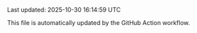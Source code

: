 Last updated: 2025-10-30 16:14:59 UTC

This file is automatically updated by the GitHub Action workflow.
